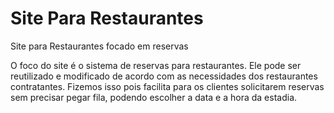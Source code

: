 # Site Para Restaurantes
Site para Restaurantes focado em reservas

O foco do site é o sistema de reservas para restaurantes. Ele pode ser reutilizado e modificado de acordo com as necessidades dos restaurantes contratantes.
Fizemos isso pois facilita para os clientes solicitarem reservas sem precisar pegar fila, podendo escolher a data e a hora da estadia.
